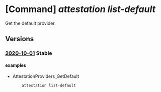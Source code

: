 # [Command] _attestation list-default_

Get the default provider.

## Versions

### [2020-10-01](/Resources/mgmt-plane/L3N1YnNjcmlwdGlvbnMve30vcHJvdmlkZXJzL21pY3Jvc29mdC5hdHRlc3RhdGlvbi9kZWZhdWx0cHJvdmlkZXJz/2020-10-01.xml) **Stable**

<!-- mgmt-plane /subscriptions/{}/providers/microsoft.attestation/defaultproviders 2020-10-01 -->

#### examples

- AttestationProviders_GetDefault
    ```bash
        attestation list-default
    ```
